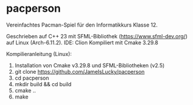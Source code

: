 # pacperson

Vereinfachtes Pacman-Spiel für den Informatikkurs Klasse 12.

Geschrieben auf C++ 23 mit SFML-Bibliothek (https://www.sfml-dev.org/) auf Linux (Arch-6.11.2). IDE: Clion
Kompiliert mit Cmake 3.29.8

Kompilieranleitung (Linux):


1. Installation von Cmake v3.29.8 und SFML-Bibliotheken (v2.5)
2. git clone https://github.com/JameIsLucky/pacperson
3. cd pacperson
4. mkdir build && cd build
5. cmake ..
6. make
